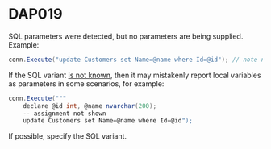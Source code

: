 ﻿# DAP019

SQL parameters were detected, but no parameters are being supplied. Example:

``` csharp
conn.Execute("update Customers set Name=@name where Id=@id"); // note no args supplied
```

If the SQL variant [is not known](/sqlsyntax), then it may mistakenly report local variables as parameters
in some scenarios, for example:

``` csharp
conn.Execute("""
    declare @id int, @name nvarchar(200);
    -- assignment not shown
    update Customers set Name=@name where Id=@id");
```

If possible, specify the SQL variant.